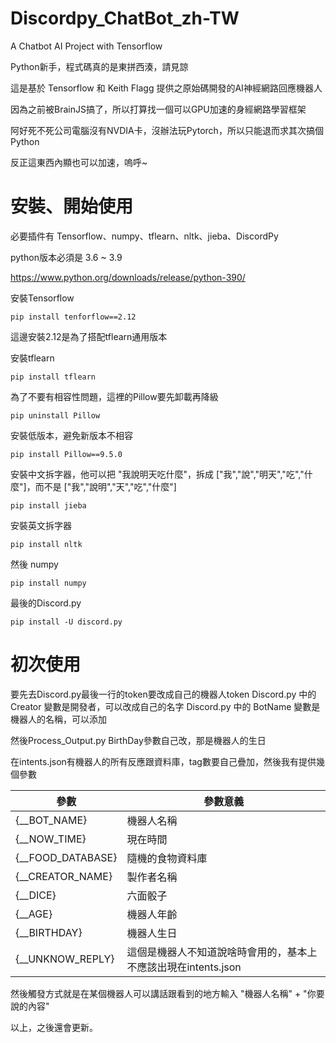 # Discordpy_ChatBot_zh-TW
A Chatbot AI Project with Tensorflow

Python新手，程式碼真的是東拼西湊，請見諒

這是基於 Tensorflow 和 Keith Flagg 提供之原始碼開發的AI神經網路回應機器人

因為之前被BrainJS搞了，所以打算找一個可以GPU加速的身經網路學習框架

阿好死不死公司電腦沒有NVDIA卡，沒辦法玩Pytorch，所以只能退而求其次搞個Python

反正這東西內顯也可以加速，嗚呼~

# 安裝、開始使用
必要插件有 Tensorflow、numpy、tflearn、nltk、jieba、DiscordPy

python版本必須是 3.6 ~ 3.9

https://www.python.org/downloads/release/python-390/

安裝Tensorflow
```
pip install tenforflow==2.12
```

這邊安裝2.12是為了搭配tflearn通用版本


安裝tflearn
```
pip install tflearn
```


為了不要有相容性問題，這裡的Pillow要先卸載再降級
```
pip uninstall Pillow
```


安裝低版本，避免新版本不相容
```
pip install Pillow==9.5.0
```


安裝中文拆字器，他可以把 "我說明天吃什麼"，拆成 ["我","說","明天","吃","什麼"]，而不是 ["我","說明","天","吃","什麼"]
```
pip install jieba
```

安裝英文拆字器
```
pip install nltk
```

然後 numpy
```
pip install numpy
```

最後的Discord.py
```
pip install -U discord.py
```

# 初次使用
要先去Discord.py最後一行的token要改成自己的機器人token
Discord.py 中的 Creator 變數是開發者，可以改成自己的名字
Discord.py 中的 BotName 變數是機器人的名稱，可以添加

然後Process_Output.py BirthDay參數自己改，那是機器人的生日

在intents.json有機器人的所有反應跟資料庫，tag數要自己疊加，然後我有提供幾個參數

| 參數  | 參數意義 |
| ------------- | ------------- |
| {__BOT_NAME}  | 機器人名稱  |
| {__NOW_TIME}  | 現在時間  |
| {__FOOD_DATABASE}  | 隨機的食物資料庫  |
| {__CREATOR_NAME}  | 製作者名稱  |
| {__DICE}  | 六面骰子  |
| {__AGE}  | 機器人年齡  |
| {__BIRTHDAY}  | 機器人生日  |
| {__UNKNOW_REPLY}  | 這個是機器人不知道說啥時會用的，基本上不應該出現在intents.json  |

然後觸發方式就是在某個機器人可以講話跟看到的地方輸入 "機器人名稱" + "你要說的內容"

以上，之後還會更新。
